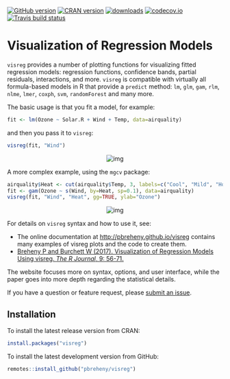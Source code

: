 [![GitHub version](https://img.shields.io/static/v1?label=GitHub&message=2.6.1.7&color=blue&logo=github)](https://github.com/pbreheny/visreg)
[![CRAN version](https://img.shields.io/cran/v/visreg?logo=R)](https://cran.r-project.org/package=visreg)
[![downloads](http://cranlogs.r-pkg.org/badges/visreg)](https://cran.r-project.org/package=visreg)
[![codecov.io](https://codecov.io/github/pbreheny/visreg/coverage.svg?branch=master)](https://codecov.io/github/pbreheny/visreg?branch=master)
[![Travis build status](https://api.travis-ci.org/pbreheny/visreg.svg?branch=master)](https://travis-ci.org/pbreheny/visreg)


# Visualization of Regression Models

`visreg` provides a number of plotting functions for visualizing fitted regression models: regression functions, confidence bands, partial residuals, interactions, and more.  `visreg` is compatible with virtually all formula-based models in R that provide a `predict` method: `lm`, `glm`, `gam`, `rlm`, `nlme`, `lmer`, `coxph`, `svm`, `randomForest` and many more.

The basic usage is that you fit a model, for example:

```r
fit <- lm(Ozone ~ Solar.R + Wind + Temp, data=airquality)
```

and then you pass it to `visreg`:

```r
visreg(fit, "Wind")
```

<p align="center">
<img alt="img" src="http://pbreheny.github.io/visreg/img/index-wind-1.png">
</p>

A more complex example, using the `mgcv` package:

```r
airquality$Heat <- cut(airquality$Temp, 3, labels=c("Cool", "Mild", "Hot"))
fit <- gam(Ozone ~ s(Wind, by=Heat, sp=0.1), data=airquality)
visreg(fit, "Wind", "Heat", gg=TRUE, ylab="Ozone")
```

<p align="center">
<img alt="img" src="http://pbreheny.github.io/visreg/img/index-mgcv-1.png" style="margin:auto;">
</p>

For details on `visreg` syntax and how to use it, see:

* The online documentation at <http://pbreheny.github.io/visreg> contains many examples of visreg plots and the code to create them.
* [Breheny P and Burchett W (2017).  Visualization of Regression Models Using visreg. *The R Journal*, 9: 56-71.](https://journal.r-project.org/archive/2017/RJ-2017-046/index.html)

The website focuses more on syntax, options, and user interface, while the paper goes into more depth regarding the statistical details.

If you have a question or feature request, please [submit an issue](https://github.com/pbreheny/visreg/issues).

## Installation

To install the latest release version from CRAN:

```r
install.packages("visreg")
```

To install the latest development version from GitHub:

```r
remotes::install_github("pbreheny/visreg")
```
